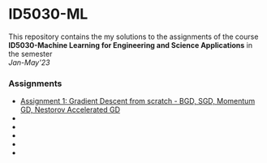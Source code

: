 # ID5030-ML
This repository contains the my solutions to the assignments of the course **ID5030-Machine Learning for Engineering and Science Applications** in the semester  
_Jan-May'23_
### Assignments

* [Assignment 1: Gradient Descent from scratch - BGD, SGD, Momentum GD, Nestorov Accelerated GD](https://github.com/ArunPalaniappan/ID5030-ML/blob/main/Assignment%203/ME20B036_HW03.ipynb)  
* []()
* []()
* []()
* []()
* []()
